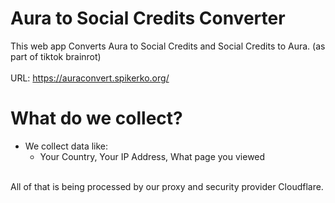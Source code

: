 # Aura to Social Credits Converter

This web app Converts Aura to Social Credits and Social Credits to Aura. (as part of tiktok brainrot)
\
\
URL: https://auraconvert.spikerko.org/

# What do we collect?
- We collect data like:
  - Your Country, Your IP Address, What page you viewed

\
All of that is being processed by our proxy and security provider Cloudflare.